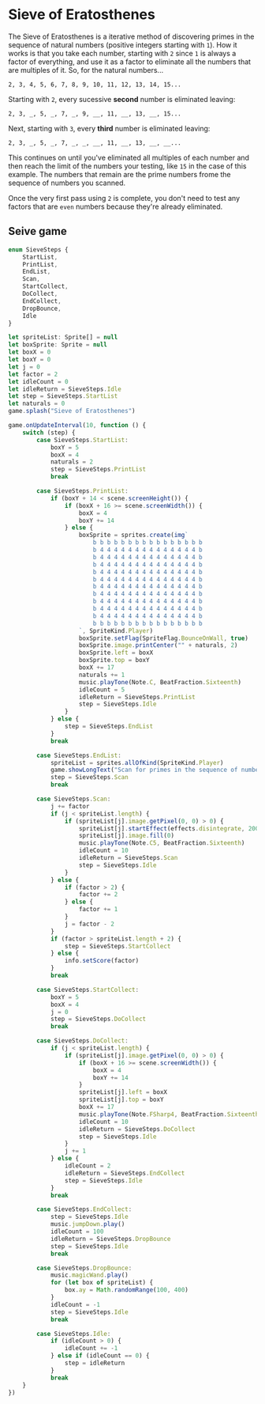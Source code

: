 # Sieve of Eratosthenes

The Sieve of Eratosthenes is a iterative method of discovering primes in the sequence of natural numbers (positive integers starting with `1`). How it works is that you take each number, starting with `2` since `1` is always a factor of everything, and use it as a factor to eliminate all the numbers that are multiples of it. So, for the natural numbers...

```
2, 3, 4, 5, 6, 7, 8, 9, 10, 11, 12, 13, 14, 15...
```

Starting with `2`, every sucessive **second** number is eliminated leaving:

```
2, 3, _, 5, _, 7, _, 9, __, 11, __, 13, __, 15...
```

Next, starting with `3`, every **third** number is eliminated leaving:

```
2, 3, _, 5, _, 7, _, _, __, 11, __, 13, __, __...
```

This continues on until you've eliminated all multiples of each number and then reach the limit of the numbers your testing, like `15` in the case of this example. The numbers that remain are the prime numbers frome the sequence of numbers you scanned.

Once the very first pass using `2` is complete, you don't need to test any factors that are ``even`` numbers because they're already eliminated.

## Seive game

```typescript
enum SieveSteps {
    StartList,
    PrintList,
    EndList,
    Scan,
    StartCollect,
    DoCollect,
    EndCollect,
    DropBounce,
    Idle
}

let spriteList: Sprite[] = null
let boxSprite: Sprite = null
let boxX = 0
let boxY = 0
let j = 0
let factor = 2
let idleCount = 0
let idleReturn = SieveSteps.Idle
let step = SieveSteps.StartList
let naturals = 0
game.splash("Sieve of Eratosthenes")

game.onUpdateInterval(10, function () {
    switch (step) {
        case SieveSteps.StartList:
            boxY = 5
            boxX = 4
            naturals = 2
            step = SieveSteps.PrintList
            break

        case SieveSteps.PrintList:
            if (boxY + 14 < scene.screenHeight()) {
                if (boxX + 16 >= scene.screenWidth()) {
                    boxX = 4
                    boxY += 14
                } else {
                    boxSprite = sprites.create(img`
                        b b b b b b b b b b b b b b b b
                        b 4 4 4 4 4 4 4 4 4 4 4 4 4 4 b
                        b 4 4 4 4 4 4 4 4 4 4 4 4 4 4 b
                        b 4 4 4 4 4 4 4 4 4 4 4 4 4 4 b
                        b 4 4 4 4 4 4 4 4 4 4 4 4 4 4 b
                        b 4 4 4 4 4 4 4 4 4 4 4 4 4 4 b
                        b 4 4 4 4 4 4 4 4 4 4 4 4 4 4 b
                        b 4 4 4 4 4 4 4 4 4 4 4 4 4 4 b
                        b 4 4 4 4 4 4 4 4 4 4 4 4 4 4 b
                        b 4 4 4 4 4 4 4 4 4 4 4 4 4 4 b
                        b 4 4 4 4 4 4 4 4 4 4 4 4 4 4 b
                        b b b b b b b b b b b b b b b b
                    `, SpriteKind.Player)
                    boxSprite.setFlag(SpriteFlag.BounceOnWall, true)
                    boxSprite.image.printCenter("" + naturals, 2)
                    boxSprite.left = boxX
                    boxSprite.top = boxY
                    boxX += 17
                    naturals += 1
                    music.playTone(Note.C, BeatFraction.Sixteenth)
                    idleCount = 5
                    idleReturn = SieveSteps.PrintList
                    step = SieveSteps.Idle
                }
            } else {
                step = SieveSteps.EndList
            }
            break

        case SieveSteps.EndList:
            spriteList = sprites.allOfKind(SpriteKind.Player)
            game.showLongText("Scan for primes in the sequence of numbers. The score will show your current factor.", DialogLayout.Center)
            step = SieveSteps.Scan
            break

        case SieveSteps.Scan:
            j += factor
            if (j < spriteList.length) {
                if (spriteList[j].image.getPixel(0, 0) > 0) {
                    spriteList[j].startEffect(effects.disintegrate, 200)
                    spriteList[j].image.fill(0)
                    music.playTone(Note.C5, BeatFraction.Sixteenth)
                    idleCount = 10
                    idleReturn = SieveSteps.Scan
                    step = SieveSteps.Idle
                }
            } else {
                if (factor > 2) {
                    factor += 2
                } else {
                    factor += 1
                }
                j = factor - 2
            }
            if (factor > spriteList.length + 2) {
                step = SieveSteps.StartCollect
            } else {
                info.setScore(factor)
            }
            break

        case SieveSteps.StartCollect:
            boxY = 5
            boxX = 4
            j = 0
            step = SieveSteps.DoCollect
            break

        case SieveSteps.DoCollect:
            if (j < spriteList.length) {
                if (spriteList[j].image.getPixel(0, 0) > 0) {
                    if (boxX + 16 >= scene.screenWidth()) {
                        boxX = 4
                        boxY += 14
                    }
                    spriteList[j].left = boxX
                    spriteList[j].top = boxY
                    boxX += 17
                    music.playTone(Note.FSharp4, BeatFraction.Sixteenth)
                    idleCount = 10
                    idleReturn = SieveSteps.DoCollect
                    step = SieveSteps.Idle
                }
                j += 1
            } else {
                idleCount = 2
                idleReturn = SieveSteps.EndCollect
                step = SieveSteps.Idle
            }
            break

        case SieveSteps.EndCollect:
            step = SieveSteps.Idle
            music.jumpDown.play()
            idleCount = 100
            idleReturn = SieveSteps.DropBounce
            step = SieveSteps.Idle
            break

        case SieveSteps.DropBounce:
            music.magicWand.play()
            for (let box of spriteList) {
                box.ay = Math.randomRange(100, 400)
            }
            idleCount = -1
            step = SieveSteps.Idle
            break

        case SieveSteps.Idle:
            if (idleCount > 0) {
                idleCount += -1
            } else if (idleCount == 0) {
                step = idleReturn
            }
            break
    }
})
```
